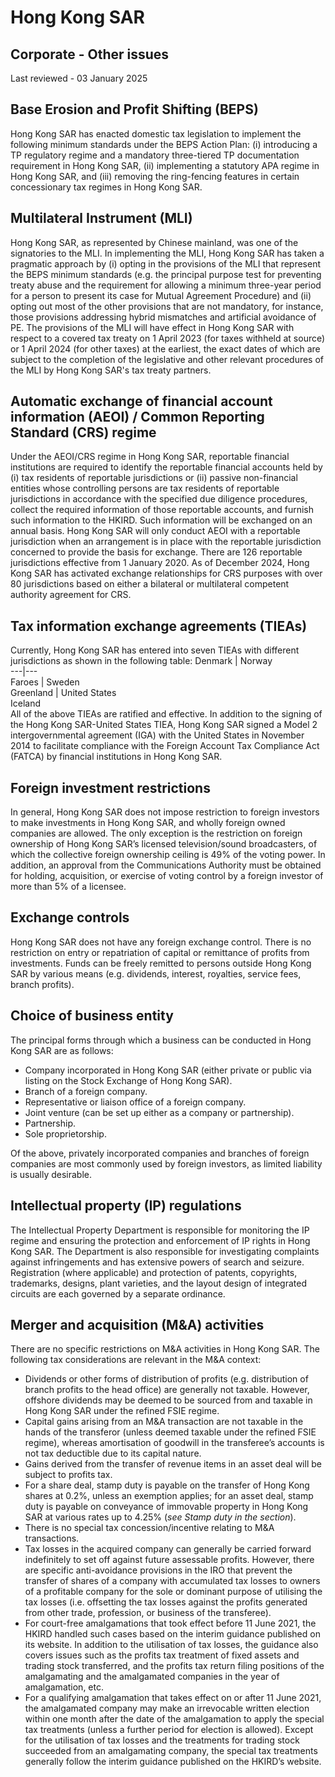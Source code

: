 # Hong Kong SAR
## Corporate - Other issues
Last reviewed - 03 January 2025
## Base Erosion and Profit Shifting (BEPS)
Hong Kong SAR has enacted domestic tax legislation to implement the following minimum standards under the BEPS Action Plan: (i) introducing a TP regulatory regime and a mandatory three-tiered TP documentation requirement in Hong Kong SAR, (ii) implementing a statutory APA regime in Hong Kong SAR, and (iii) removing the ring-fencing features in certain concessionary tax regimes in Hong Kong SAR.
## Multilateral Instrument (MLI)
Hong Kong SAR, as represented by Chinese mainland, was one of the signatories to the MLI. In implementing the MLI, Hong Kong SAR has taken a pragmatic approach by (i) opting in the provisions of the MLI that represent the BEPS minimum standards (e.g. the principal purpose test for preventing treaty abuse and the requirement for allowing a minimum three-year period for a person to present its case for Mutual Agreement Procedure) and (ii) opting out most of the other provisions that are not mandatory, for instance, those provisions addressing hybrid mismatches and artificial avoidance of PE. The provisions of the MLI will have effect in Hong Kong SAR with respect to a covered tax treaty on 1 April 2023 (for taxes withheld at source) or 1 April 2024 (for other taxes) at the earliest, the exact dates of which are subject to the completion of the legislative and other relevant procedures of the MLI by Hong Kong SAR's tax treaty partners.
## Automatic exchange of financial account information (AEOI) / Common Reporting Standard (CRS) regime
Under the AEOI/CRS regime in Hong Kong SAR, reportable financial institutions are required to identify the reportable financial accounts held by (i) tax residents of reportable jurisdictions or (ii) passive non-financial entities whose controlling persons are tax residents of reportable jurisdictions in accordance with the specified due diligence procedures, collect the required information of those reportable accounts, and furnish such information to the HKIRD. Such information will be exchanged on an annual basis. Hong Kong SAR will only conduct AEOI with a reportable jurisdiction when an arrangement is in place with the reportable jurisdiction concerned to provide the basis for exchange.
There are 126 reportable jurisdictions effective from 1 January 2020. As of December 2024, Hong Kong SAR has activated exchange relationships for CRS purposes with over 80 jurisdictions based on either a bilateral or multilateral competent authority agreement for CRS.
## Tax information exchange agreements (TIEAs)
Currently, Hong Kong SAR has entered into seven TIEAs with different jurisdictions as shown in the following table:
Denmark | Norway  
---|---  
Faroes | Sweden  
Greenland | United States  
Iceland  
All of the above TIEAs are ratified and effective.
In addition to the signing of the Hong Kong SAR-United States TIEA, Hong Kong SAR signed a Model 2 intergovernmental agreement (IGA) with the United States in November 2014 to facilitate compliance with the Foreign Account Tax Compliance Act (FATCA) by financial institutions in Hong Kong SAR.
## Foreign investment restrictions
In general, Hong Kong SAR does not impose restriction to foreign investors to make investments in Hong Kong SAR, and wholly foreign owned companies are allowed. The only exception is the restriction on foreign ownership of Hong Kong SAR’s licensed television/sound broadcasters, of which the collective foreign ownership ceiling is 49% of the voting power. In addition, an approval from the Communications Authority must be obtained for holding, acquisition, or exercise of voting control by a foreign investor of more than 5% of a licensee.
## Exchange controls
Hong Kong SAR does not have any foreign exchange control. There is no restriction on entry or repatriation of capital or remittance of profits from investments. Funds can be freely remitted to persons outside Hong Kong SAR by various means (e.g. dividends, interest, royalties, service fees, branch profits).
## Choice of business entity
The principal forms through which a business can be conducted in Hong Kong SAR are as follows:
  * Company incorporated in Hong Kong SAR (either private or public via listing on the Stock Exchange of Hong Kong SAR).
  * Branch of a foreign company.
  * Representative or liaison office of a foreign company.
  * Joint venture (can be set up either as a company or partnership).
  * Partnership.
  * Sole proprietorship.


Of the above, privately incorporated companies and branches of foreign companies are most commonly used by foreign investors, as limited liability is usually desirable.
## Intellectual property (IP) regulations
The Intellectual Property Department is responsible for monitoring the IP regime and ensuring the protection and enforcement of IP rights in Hong Kong SAR. The Department is also responsible for investigating complaints against infringements and has extensive powers of search and seizure. Registration (where applicable) and protection of patents, copyrights, trademarks, designs, plant varieties, and the layout design of integrated circuits are each governed by a separate ordinance.
## Merger and acquisition (M&A) activities
There are no specific restrictions on M&A activities in Hong Kong SAR. The following tax considerations are relevant in the M&A context:
  * Dividends or other forms of distribution of profits (e.g. distribution of branch profits to the head office) are generally not taxable. However, offshore dividends may be deemed to be sourced from and taxable in Hong Kong SAR under the refined FSIE regime.
  * Capital gains arising from an M&A transaction are not taxable in the hands of the transferor (unless deemed taxable under the refined FSIE regime), whereas amortisation of goodwill in the transferee’s accounts is not tax deductible due to its capital nature.
  * Gains derived from the transfer of revenue items in an asset deal will be subject to profits tax.
  * For a share deal, stamp duty is payable on the transfer of Hong Kong shares at 0.2%, unless an exemption applies; for an asset deal, stamp duty is payable on conveyance of immovable property in Hong Kong SAR at various rates up to 4.25% (_see Stamp duty in the section_).
  * There is no special tax concession/incentive relating to M&A transactions.
  * Tax losses in the acquired company can generally be carried forward indefinitely to set off against future assessable profits. However, there are specific anti-avoidance provisions in the IRO that prevent the transfer of shares of a company with accumulated tax losses to owners of a profitable company for the sole or dominant purpose of utilising the tax losses (i.e. offsetting the tax losses against the profits generated from other trade, profession, or business of the transferee).
  * For court-free amalgamations that took effect before 11 June 2021, the HKIRD handled such cases based on the interim guidance published on its website. In addition to the utilisation of tax losses, the guidance also covers issues such as the profits tax treatment of fixed assets and trading stock transferred, and the profits tax return filing positions of the amalgamating and the amalgamated companies in the year of amalgamation, etc.
  * For a qualifying amalgamation that takes effect on or after 11 June 2021, the amalgamated company may make an irrevocable written election within one month after the date of the amalgamation to apply the special tax treatments (unless a further period for election is allowed). Except for the utilisation of tax losses and the treatments for trading stock succeeded from an amalgamating company, the special tax treatments generally follow the interim guidance published on the HKIRD’s website.


